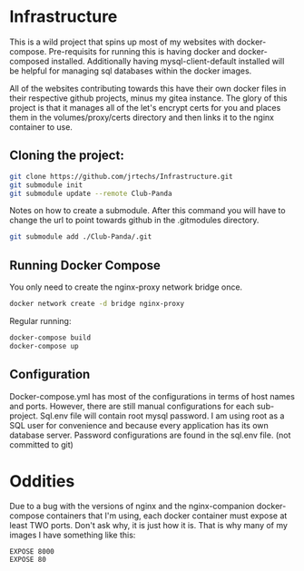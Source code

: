 # Infrastructure

This is a wild project that spins up most of my websites with docker-compose.
Pre-requisits for running this is having docker and docker-composed installed.
Additionally having mysql-client-default installed will be helpful for managing sql databases
within the docker images.

All of the websites contributing towards this have their own docker files in their respective github projects, minus my gitea instance.
The glory of this project is that it manages all of the let's encrypt certs for you and places them in the volumes/proxy/certs directory and then links it to the nginx container to use.


## Cloning the project:

```bash
git clone https://github.com/jrtechs/Infrastructure.git
git submodule init
git submodule update --remote Club-Panda
```


Notes on how to create a submodule. After this command you will have to change the url to point towards github in the .gitmodules directory.

```bash
git submodule add ./Club-Panda/.git
```

## Running Docker Compose

You only need to create the nginx-proxy network bridge once.

```bash
docker network create -d bridge nginx-proxy
```

Regular running:

```bash
docker-compose build
docker-compose up
```


## Configuration

Docker-compose.yml has most of the configurations in terms of host names and ports.
However, there are still manual configurations for each sub-project.
Sql.env file will contain root mysql password.
I am using root as a SQL user for convenience and because every application has its own database server.
Password configurations are found in the sql.env file. (not committed to git)



# Oddities

Due to a bug with the versions of nginx and the nginx-companion docker-compose containers that I'm using, each docker container must expose at least TWO ports. Don't ask why, it is just how it is. 
That is why many of my images I have something like this:

```Docker
EXPOSE 8000
EXPOSE 80
```
